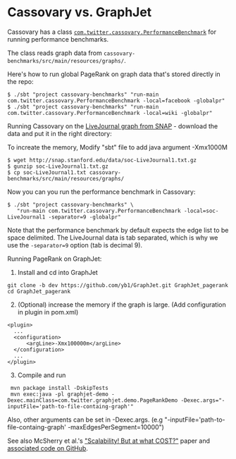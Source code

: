 # Cassovary vs. GraphJet

Cassovary has a class [`com.twitter.cassovary.PerformanceBenchmark`](https://github.com/twitter/cassovary/blob/master/cassovary-benchmarks/src/main/scala/com/twitter/cassovary/PerformanceBenchmark.scala) for running performance benchmarks.

The class reads graph data from `cassovary-benchmarks/src/main/resources/graphs/`.

Here's how to run global PageRank on graph data that's stored directly in the repo:

```
$ ./sbt "project cassovary-benchmarks" "run-main com.twitter.cassovary.PerformanceBenchmark -local=facebook -globalpr"
$ ./sbt "project cassovary-benchmarks" "run-main com.twitter.cassovary.PerformanceBenchmark -local=wiki -globalpr"
```

Running Cassovary on the [LiveJournal graph from SNAP](https://snap.stanford.edu/data/soc-LiveJournal1.html) - download the data and put it in the right directory:

To increate the memory,
Modify "sbt" file to add java argument -Xmx1000M

```
$ wget http://snap.stanford.edu/data/soc-LiveJournal1.txt.gz
$ gunzip soc-LiveJournal1.txt.gz
$ cp soc-LiveJournal1.txt cassovary-benchmarks/src/main/resources/graphs/
```

Now you can you run the performance benchmark in Cassovary:

```
$ ./sbt "project cassovary-benchmarks" \
   "run-main com.twitter.cassovary.PerformanceBenchmark -local=soc-LiveJournal1 -separator=9 -globalpr"
```

Note that the performance benchmark by default expects the edge list
to be space delimited. The LiveJournal data is tab separated, which is
why we use the `-separator=9` option (tab is decimal 9).


Running PageRank on GraphJet:
1. Install and cd into GraphJet
```
git clone -b dev https://github.com/yb1/GraphJet.git GraphJet_pagerank
cd GraphJet_pagerank
```
2. (Optional) increase the memory if the graph is large. (Add configuration in plugin in pom.xml)
```
<plugin>
  ...
  <configuration>
      <argLine>-Xmx100000m</argLine>
  </configuration>
  ...
</plugin>
```
3. Compile and run
```
 mvn package install -DskipTests
 mvn exec:java -pl graphjet-demo -Dexec.mainClass=com.twitter.graphjet.demo.PageRankDemo -Dexec.args="-inputFile='path-to-file-containg-graph'"
```
Also, other arguments can be set in -Dexec.args. (e.g "-inputFile='path-to-file-containg-graph' -maxEdgesPerSegment=10000")

See also McSherry et al.'s ["Scalability! But at what COST?"](https://www.usenix.org/conference/hotos15/workshop-program/presentation/mcsherry) paper and [associated code on GitHub](https://github.com/frankmcsherry/COST).

